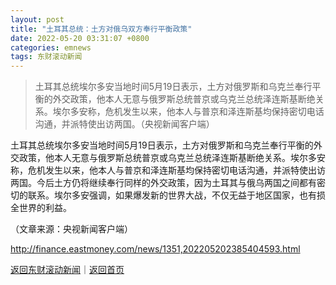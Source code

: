 ```yaml
---
layout: post
title: "土耳其总统：土方对俄乌双方奉行平衡政策"
date: 2022-05-20 03:31:07 +0800
categories: emnews
tags: 东财滚动新闻
---
```

> 土耳其总统埃尔多安当地时间5月19日表示，土方对俄罗斯和乌克兰奉行平衡的外交政策，他本人无意与俄罗斯总统普京或乌克兰总统泽连斯基断绝关系。埃尔多安称，危机发生以来，他本人与普京和泽连斯基均保持密切电话沟通，并派特使出访两国。（央视新闻客户端）

<p>土耳其总统埃尔多安当地时间5月19日表示，土方对俄罗斯和乌克兰奉行平衡的外交政策，他本人无意与俄罗斯总统普京或乌克兰总统泽连斯基断绝关系。埃尔多安称，危机发生以来，他本人与普京和泽连斯基均保持密切电话沟通，并派特使出访两国。今后土方仍将继续奉行同样的外交政策，因为土耳其与俄乌两国之间都有密切的联系。埃尔多安强调，如果爆发新的世界大战，不仅无益于地区国家，也有损全世界的利益。</p><p class="em_media">（文章来源：央视新闻客户端）</p>

<http://finance.eastmoney.com/news/1351,202205202385404593.html>

[返回东财滚动新闻](//finews.withounder.com/emnews/)｜[返回首页](//finews.withounder.com/)